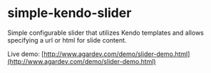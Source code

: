# simple-kendo-slider
Simple configurable slider that utilizes Kendo templates and allows specifying a url or html for slide content.

Live demo: [http://www.agardev.com/demo/slider-demo.html](http://www.agardev.com/demo/slider-demo.html)
